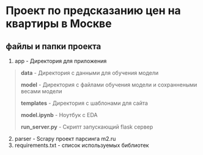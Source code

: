 # Проект по предсказанию цен на квартиры в Москве

## файлы и папки проекта
1. app - Директория для приложения
  > **data** - Директория с данными для обучения модели
  > 
  > **model** - Директория с файлами обучения модели и сохраннеными весами модели
  > 
  > **templates** - Директория с шаблонами для сайта
  > 
  > **model.ipynb** - Ноутбук с EDA
  > 
  > **run_server.py** - Скрипт запускающий flask сервер
2. parser - Scrapy проект парсинга m2.ru
3. requirements.txt - список используемых библиотек




